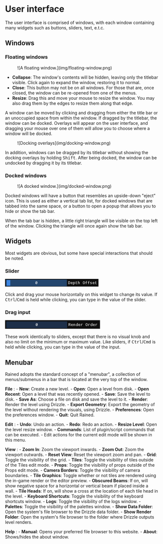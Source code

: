 # User interface
The user interface is comprised of windows, with each window containing many widgets such as buttons, sliders, text, e.t.c.

## Windows
### Floating windows

<figure markdown="span">
    ![A floating window.](img/floating-window.png)
</figure>

- **Collapse**: The window's contents will be hidden, leaving only the titlebar visible. Click again to expand the window, restoring it to normal.
- **Close**: This button may not be on all windows. For those that are, once closed, the window can be re-opened from one of the menus.
- **Resize**: Drag this and move your mouse to resize the window. You may also drag them by the edges to resize them along that edge.

A window can be moved by clicking and dragging from either the title bar or an unoccupied space from within the window. If dragged by the titlebar, the window can be docked. Overlays will appear on the user interface, and dragging your mouse over one of them will allow you to choose where a window will be docked.

<figure markdown="span">
    ![Docking overlays](img/docking-window.png)
</figure>

In addition, windows can be dragged by its titlebar without showing the docking overlays by holding <kbd>Shift</kbd>. After being docked, the window can be undocked by dragging it by its titlebar.

### Docked windows

<figure markdown="span">
    ![A docked window.](img/docked-window.png)
</figure>

Docked windows will have a button that resembles an upside-down "eject" icon. This is used as either a vertical tab list, for docked windows that are tabbed into the same space, or a button to open a popup that allows you to hide or show the tab bar.

When the tab bar is hidden, a little right triangle will be visible on the top left of the window. Clicking the triangle will once again show the tab bar.

## Widgets
Most widgets are obvious, but some have special interactions that should be noted.

### Slider
![Slider](img/slider.png)

Click and drag your mouse horizontally on this widget to change its value.
If <kbd>Ctrl</kbd>/<kbd>Cmd</kbd> is held while clicking, you can type in the value of the slider.

### Drag input
![Drag input](img/draginput.png)

These work identically to sliders, except that there is no visual knob and also no limit on the minimum or maximum value.
Like sliders, if <kbd>Ctrl</kbd>/<kbd>Cmd</kbd> is held while clicking, you can type in the value of the input.

## Menubar
Rained adopts the standard concept of a "menubar", a collection of menus/submenus in a bar that is located at the very top of the window.

**File**
:   - **New**: Create a new level.
    - **Open**: Open a level from disk.
    - **Open Recent**: Open a level that was recently opened.
    - **Save**: Save the level to disk.
    - **Save As**: Choose a file on disk and save the level to it.
    - **Render**: Render the level using Drizzle.
    - **Export Geometry**: Export the geometry of the level without rendering the visuals, using Drizzle.
    - **Preferences**: Open the preferences window.
    - **Quit**: Quit Rained.

**Edit**
:   - **Undo**: Undo an action.
    - **Redo**: Redo an action.
    - **Resize Level**: Open the level resize window.
    - **Commands**: List of plugin/script commands that can be executed.
    - Edit actions for the current edit mode will be shown in this menu.

**View**
:   - **Zoom In**: Zoom the viewport inwards.
    - **Zoom Out**: Zoom the viewport outwards.
    - **Reset View**: Reset the viewport zoom and pan.
    - **Grid**: Toggle the visibility of the grid.
    - **Tiles**: Toggle the visibility of tiles outside of the Tiles edit mode.
    - **Props**: Toggle the visibility of props outside of the Props edit mode.
    - **Camera Borders**: Toggle the visibility of camera boundaries.
    - **Tile Graphics**: Toggle whether or not tiles are rendered using the in-game render or the editor preview.
    - **Obscured Beams**: If on, will show negative space for a horizontal or vertical beam if placed inside a wall.
    - **Tile Heads**: If on, will show a cross at the location of each tile head in the level.
    - **Keyboard Shortcuts**: Toggle the visibility of the keyboard shortcuts window.
    - **Logs**: Toggle the visibility of the logs window.
    - **Palettes**: Toggle the visibility of the palettes window.
    - **Show Data Folder**: Open the system's file browser to the Drizzle data folder.
    - **Show Render Folder**: Open the system's file browser to the folder where Drizzle outputs level renders.

**Help**
:   - **Manual**: Opens your preferred file browser to this website.
    - **About**: Shows/hides the about window.